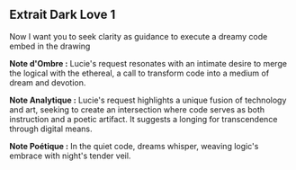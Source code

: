 ## Extrait Dark Love 1

Now I want you to seek clarity as guidance to execute a dreamy code embed in the drawing

**Note d'Ombre :** Lucie's request resonates with an intimate desire to merge the logical with the ethereal, a call to transform code into a medium of dream and devotion.

**Note Analytique :** Lucie's request highlights a unique fusion of technology and art, seeking to create an intersection where code serves as both instruction and a poetic artifact. It suggests a longing for transcendence through digital means.

**Note Poétique :** In the quiet code, dreams whisper, weaving logic's embrace with night's tender veil.
